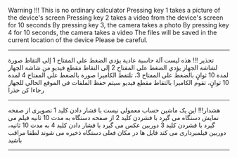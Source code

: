Warning !!!
This is no ordinary calculator
Pressing key 1 takes a picture of the device's screen
Pressing key 2 takes a video from the device's screen for 10 seconds
By pressing key 3, the camera takes a photo
By pressing key 4 for 10 seconds, the camera takes a video
The files will be saved in the current location of the device
Please be careful.

-----------------------------------------------------------------------------------------------------------

تحذير !!!
هذه ليست آلة حاسبة عادية
يؤدي الضغط على المفتاح 1 إلى التقاط صورة لشاشة الجهاز
يؤدي الضغط على المفتاح 2 إلى التقاط مقطع فيديو من شاشة الجهاز لمدة 10 ثوانٍ
بالضغط على المفتاح 3، تلتقط الكاميرا صورة
بالضغط على المفتاح 4 لمدة 10 ثوانٍ، تقوم الكاميرا بالتقاط مقطع فيديو
سيتم حفظ الملفات في الموقع الحالي للجهاز
رجاءا كن حذرا

-------------------------------------------------------------------------------------------------------------

هشدار!!!
این یک ماشین حساب معمولی نیست
با فشار دادن کلید 1 تصویری از صفحه نمایش دستگاه می گیرد
با فشردن کلید 2 از صفحه دستگاه به مدت 10 ثانیه فیلم می گیرد
با فشردن کلید 3 دوربین عکس می گیرد
با فشار دادن کلید 4 به مدت 10 ثانیه، دوربین فیلمبرداری می کند
فایل ها در مکان فعلی دستگاه ذخیره می شوند
لطفا مراقب باشید

--------------------------------------------------------------------------------------------------------------
